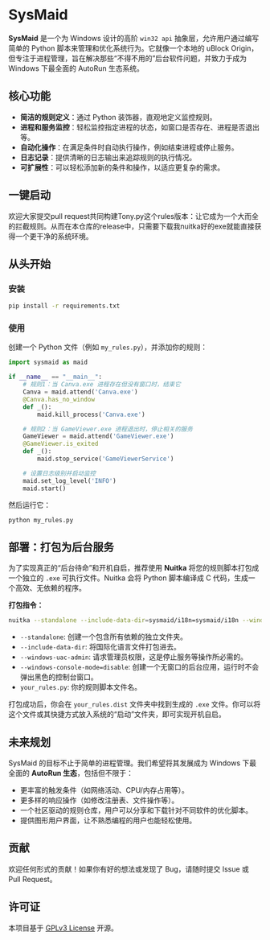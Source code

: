 # SysMaid

**SysMaid** 是一个为 Windows 设计的高阶 `win32 api` 抽象层，允许用户通过编写简单的 Python 脚本来管理和优化系统行为。它就像一个本地的 uBlock Origin，但专注于进程管理，旨在解决那些“不得不用的”后台软件问题，并致力于成为 Windows 下最全面的 AutoRun 生态系统。

## 核心功能

*   **简洁的规则定义**：通过 Python 装饰器，直观地定义监控规则。
*   **进程和服务监控**：轻松监控指定进程的状态，如窗口是否存在、进程是否退出等。
*   **自动化操作**：在满足条件时自动执行操作，例如结束进程或停止服务。
*   **日志记录**：提供清晰的日志输出来追踪规则的执行情况。
*   **可扩展性**：可以轻松添加新的条件和操作，以适应更复杂的需求。


## 一键启动

欢迎大家提交pull request共同构建Tony.py这个rules版本：让它成为一个大而全的拦截规则。从而在本仓库的release中，只需要下载我nuitka好的exe就能直接获得一个更干净的系统环境。

## 从头开始

### 安装

```bash
pip install -r requirements.txt
```

### 使用

创建一个 Python 文件（例如 `my_rules.py`），并添加你的规则：

```python
import sysmaid as maid

if __name__ == "__main__":
    # 规则1：当 Canva.exe 进程存在但没有窗口时，结束它
    Canva = maid.attend('Canva.exe')
    @Canva.has_no_window
    def _():
        maid.kill_process('Canva.exe')

    # 规则2：当 GameViewer.exe 进程退出时，停止相关的服务
    GameViewer = maid.attend('GameViewer.exe')
    @GameViewer.is_exited
    def _():
        maid.stop_service('GameViewerService')

    # 设置日志级别并启动监控
    maid.set_log_level('INFO')
    maid.start()
```

然后运行它：

```bash
python my_rules.py
```

## 部署：打包为后台服务

为了实现真正的“后台待命”和开机自启，推荐使用 **Nuitka** 将您的规则脚本打包成一个独立的 `.exe` 可执行文件。Nuitka 会将 Python 脚本编译成 C 代码，生成一个高效、无依赖的程序。

**打包指令：**

```bash
nuitka --standalone --include-data-dir=sysmaid/i18n=sysmaid/i18n --windows-uac-admin --windows-console-mode=disable your_rules.py
```

*   `--standalone`: 创建一个包含所有依赖的独立文件夹。
*   `--include-data-dir`: 将国际化语言文件打包进去。
*   `--windows-uac-admin`: 请求管理员权限，这是停止服务等操作所必需的。
*   `--windows-console-mode=disable`: 创建一个无窗口的后台应用，运行时不会弹出黑色的控制台窗口。
*   `your_rules.py`: 你的规则脚本文件名。

打包成功后，你会在 `your_rules.dist` 文件夹中找到生成的 `.exe` 文件。你可以将这个文件或其快捷方式放入系统的“启动”文件夹，即可实现开机自启。

## 未来规划

SysMaid 的目标不止于简单的进程管理。我们希望将其发展成为 Windows 下最全面的 **AutoRun 生态**，包括但不限于：

*   更丰富的触发条件（如网络活动、CPU/内存占用等）。
*   更多样的响应操作（如修改注册表、文件操作等）。
*   一个社区驱动的规则仓库，用户可以分享和下载针对不同软件的优化脚本。
*   提供图形用户界面，让不熟悉编程的用户也能轻松使用。

## 贡献

欢迎任何形式的贡献！如果你有好的想法或发现了 Bug，请随时提交 Issue 或 Pull Request。

## 许可证

本项目基于 [GPLv3 License](LICENSE) 开源。
